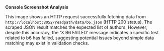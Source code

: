 **Console Screenshot Analysis**

This image shows an HTTP request successfully fetching data from `http://localhost:8052/readpath/data/b6.json` (HTTP 200 status). The scraped JSON result matches the expected list of authors. However, despite this accuracy, the 'X B6 FAILED' message indicates a specific test related to b6 has failed, suggesting potential issues beyond simple data matching may exist in validation checks.